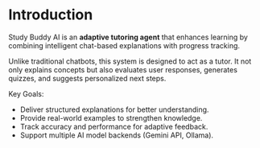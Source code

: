 # Introduction  

Study Buddy AI is an **adaptive tutoring agent** that enhances learning by combining intelligent chat-based explanations with progress tracking.  

Unlike traditional chatbots, this system is designed to act as a tutor. It not only explains concepts but also evaluates user responses, generates quizzes, and suggests personalized next steps.  

Key Goals:  
- Deliver structured explanations for better understanding.  
- Provide real-world examples to strengthen knowledge.  
- Track accuracy and performance for adaptive feedback.  
- Support multiple AI model backends (Gemini API, Ollama).  
